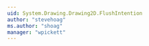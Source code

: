 ```yaml
---
uid: System.Drawing.Drawing2D.FlushIntention
author: "stevehoag"
ms.author: "shoag"
manager: "wpickett"
---
```

